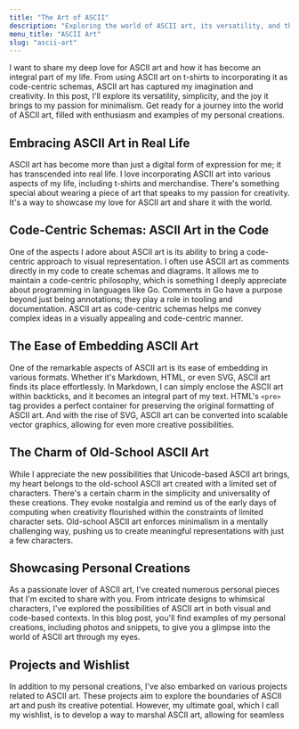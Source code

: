 ```yaml
---
title: "The Art of ASCII"
description: "Exploring the world of ASCII art, its versatility, and the joy it brings to minimalism. Discover the ease of embedding ASCII art in various formats and the charm of old-school ASCII art. Join me in celebrating this unique form of artistic expression."
menu_title: "ASCII Art"
slug: "ascii-art"
---
```


I want to share my deep love for ASCII art and how it has become an integral part of my life. From using ASCII art on t-shirts to incorporating it as code-centric schemas, ASCII art has captured my imagination and creativity. In this post, I'll explore its versatility, simplicity, and the joy it brings to my passion for minimalism. Get ready for a journey into the world of ASCII art, filled with enthusiasm and examples of my personal creations.

## Embracing ASCII Art in Real Life

ASCII art has become more than just a digital form of expression for me; it has transcended into real life. I love incorporating ASCII art into various aspects of my life, including t-shirts and merchandise. There's something special about wearing a piece of art that speaks to my passion for creativity. It's a way to showcase my love for ASCII art and share it with the world.

## Code-Centric Schemas: ASCII Art in the Code

One of the aspects I adore about ASCII art is its ability to bring a code-centric approach to visual representation. I often use ASCII art as comments directly in my code to create schemas and diagrams. It allows me to maintain a code-centric philosophy, which is something I deeply appreciate about programming in languages like Go. Comments in Go have a purpose beyond just being annotations; they play a role in tooling and documentation. ASCII art as code-centric schemas helps me convey complex ideas in a visually appealing and code-centric manner.

## The Ease of Embedding ASCII Art

One of the remarkable aspects of ASCII art is its ease of embedding in various formats. Whether it's Markdown, HTML, or even SVG, ASCII art finds its place effortlessly. In Markdown, I can simply enclose the ASCII art within backticks, and it becomes an integral part of my text. HTML's `<pre>` tag provides a perfect container for preserving the original formatting of ASCII art. And with the rise of SVG, ASCII art can be converted into scalable vector graphics, allowing for even more creative possibilities.

## The Charm of Old-School ASCII Art

While I appreciate the new possibilities that Unicode-based ASCII art brings, my heart belongs to the old-school ASCII art created with a limited set of characters. There's a certain charm in the simplicity and universality of these creations. They evoke nostalgia and remind us of the early days of computing when creativity flourished within the constraints of limited character sets. Old-school ASCII art enforces minimalism in a mentally challenging way, pushing us to create meaningful representations with just a few characters.

## Showcasing Personal Creations

As a passionate lover of ASCII art, I've created numerous personal pieces that I'm excited to share with you. From intricate designs to whimsical characters, I've explored the possibilities of ASCII art in both visual and code-based contexts. In this blog post, you'll find examples of my personal creations, including photos and snippets, to give you a glimpse into the world of ASCII art through my eyes.

## Projects and Wishlist

In addition to my personal creations, I've also embarked on various projects related to ASCII art. These projects aim to explore the boundaries of ASCII art and push its creative potential. However, my ultimate goal, which I call my wishlist, is to develop a way to marshal ASCII art, allowing for seamless

